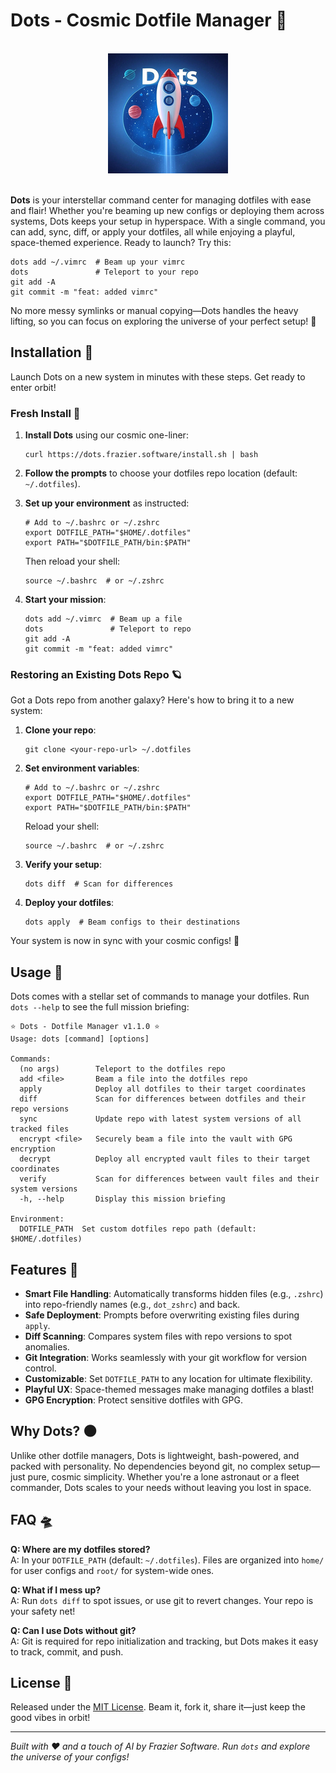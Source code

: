 # Dots - Cosmic Dotfile Manager 🌌

<br>
<div align="center">
  <a href="https://github.com/Frazier-Software/dots">
    <img src="logo.png" alt="Logo" width="192" height="192">
  </a>
</div>
<br>

**Dots** is your interstellar command center for managing dotfiles with ease and flair! Whether you're beaming up new configs or deploying them across systems, Dots keeps your setup in hyperspace. With a single command, you can add, sync, diff, or apply your dotfiles, all while enjoying a playful, space-themed experience. Ready to launch? Try this:

```shell
dots add ~/.vimrc  # Beam up your vimrc
dots               # Teleport to your repo
git add -A
git commit -m "feat: added vimrc"
```

No more messy symlinks or manual copying—Dots handles the heavy lifting, so you can focus on exploring the universe of your perfect setup! 🚀

## Installation 🚀

Launch Dots on a new system in minutes with these steps. Get ready to enter orbit!

### Fresh Install 🌟

1. **Install Dots** using our cosmic one-liner:
   ```shell
   curl https://dots.frazier.software/install.sh | bash
   ```

2. **Follow the prompts** to choose your dotfiles repo location (default: `~/.dotfiles`).

3. **Set up your environment** as instructed:
   ```shell
   # Add to ~/.bashrc or ~/.zshrc
   export DOTFILE_PATH="$HOME/.dotfiles"
   export PATH="$DOTFILE_PATH/bin:$PATH"
   ```
   Then reload your shell:
   ```shell
   source ~/.bashrc  # or ~/.zshrc
   ```

4. **Start your mission**:
   ```shell
   dots add ~/.vimrc  # Beam up a file
   dots               # Teleport to repo
   git add -A
   git commit -m "feat: added vimrc"
   ```

### Restoring an Existing Dots Repo 🪐

Got a Dots repo from another galaxy? Here's how to bring it to a new system:

1. **Clone your repo**:
   ```shell
   git clone <your-repo-url> ~/.dotfiles
   ```

2. **Set environment variables**:
   ```shell
   # Add to ~/.bashrc or ~/.zshrc
   export DOTFILE_PATH="$HOME/.dotfiles"
   export PATH="$DOTFILE_PATH/bin:$PATH"
   ```
   Reload your shell:
   ```shell
   source ~/.bashrc  # or ~/.zshrc
   ```

3. **Verify your setup**:
   ```shell
   dots diff  # Scan for differences
   ```

4. **Deploy your dotfiles**:
   ```shell
   dots apply  # Beam configs to their destinations
   ```

Your system is now in sync with your cosmic configs! 🌠

## Usage 📡

Dots comes with a stellar set of commands to manage your dotfiles. Run `dots --help` to see the full mission briefing:

```
⭐ Dots - Dotfile Manager v1.1.0 ⭐
Usage: dots [command] [options]

Commands:
  (no args)        Teleport to the dotfiles repo
  add <file>       Beam a file into the dotfiles repo
  apply            Deploy all dotfiles to their target coordinates
  diff             Scan for differences between dotfiles and their repo versions
  sync             Update repo with latest system versions of all tracked files
  encrypt <file>   Securely beam a file into the vault with GPG encryption
  decrypt          Deploy all encrypted vault files to their target coordinates
  verify           Scan for differences between vault files and their system versions
  -h, --help       Display this mission briefing

Environment:
  DOTFILE_PATH  Set custom dotfiles repo path (default: $HOME/.dotfiles)
```

## Features 🚀

- **Smart File Handling**: Automatically transforms hidden files (e.g., `.zshrc`) into repo-friendly names (e.g., `dot_zshrc`) and back.
- **Safe Deployment**: Prompts before overwriting existing files during `apply`.
- **Diff Scanning**: Compares system files with repo versions to spot anomalies.
- **Git Integration**: Works seamlessly with your git workflow for version control.
- **Customizable**: Set `DOTFILE_PATH` to any location for ultimate flexibility.
- **Playful UX**: Space-themed messages make managing dotfiles a blast!
- **GPG Encryption**: Protect sensitive dotfiles with GPG.

## Why Dots? 🌑

Unlike other dotfile managers, Dots is lightweight, bash-powered, and packed with personality. No dependencies beyond git, no complex setup—just pure, cosmic simplicity. Whether you're a lone astronaut or a fleet commander, Dots scales to your needs without leaving you lost in space.

## FAQ 🛸

**Q: Where are my dotfiles stored?**  
A: In your `DOTFILE_PATH` (default: `~/.dotfiles`). Files are organized into `home/` for user configs and `root/` for system-wide ones.

**Q: What if I mess up?**  
A: Run `dots diff` to spot issues, or use git to revert changes. Your repo is your safety net!

**Q: Can I use Dots without git?**  
A: Git is required for repo initialization and tracking, but Dots makes it easy to track, commit, and push.

## License 📜

Released under the [MIT License](LICENSE.txt). Beam it, fork it, share it—just keep the good vibes in orbit!

---

*Built with ❤️ and a touch of AI by Frazier Software. Run `dots` and explore the universe of your configs!*
